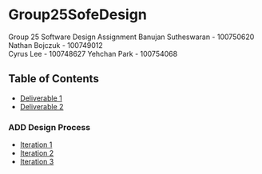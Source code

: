# Group25SofeDesign
Group 25 Software Design Assignment 
Banujan Sutheswaran - 100750620  
Nathan Bojczuk - 100749012  
Cyrus Lee - 100748627
Yehchan Park - 100754068  
## Table of Contents
* [Deliverable 1](https://github.com/YehchanPark/Group25FinalProject/blob/main/Deliverable%201/Deliverable%201%20%E2%80%93%20Project%20proposal.pdf)
* [Deliverable 2](https://github.com/YehchanPark/Group25FinalProject/blob/main/Deliverable%202/Deliverable%202%20%E2%80%93%20Project%20progress%20report.pdf)
### ADD Design Process
* [Iteration 1](https://github.com/YehchanPark/Group25FinalProject/tree/main/Iteration%201)
* [Iteration 2](https://github.com/YehchanPark/Group25FinalProject/tree/main/Iteration%202)
* [Iteration 3](https://github.com/YehchanPark/Group25FinalProject/tree/main/Iteration%203)